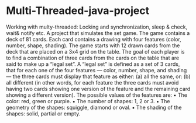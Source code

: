 # Multi-Threaded-java-project
Working with multy-threaded: Locking and synchronization, sleep & check, wait& notify etc.
A project that simulates the set game.
The game contains a deck of 81 cards. Each card contains a drawing with four features (color,
number, shape, shading).
The game starts with 12 drawn cards from the deck that are placed on a 3x4 grid on the table.
The goal of each player is to find a combination of three cards from the cards on the table that
are said to make up a “legal set”.
A “legal set” is defined as a set of 3 cards, that for each one of the four features — color,
number, shape, and shading — the three cards must display that feature as either: (a) all the
same, or: (b) all different (in other words, for each feature the three cards must avoid having
two cards showing one version of the feature and the remaining card showing a different
version).
The possible values of the features are:
▪ The color: red, green or purple.
▪ The number of shapes: 1, 2 or 3.
▪ The geometry of the shapes: squiggle, diamond or oval.
▪ The shading of the shapes: solid, partial or empty.

